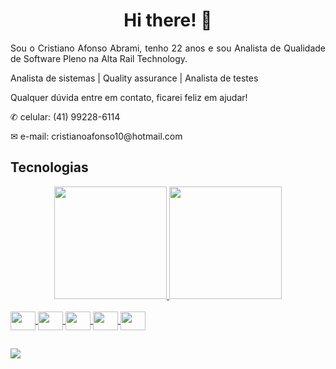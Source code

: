 <h1 align="center">Hi there! 👋</h1>
<p align="justify">Sou o Cristiano Afonso Abrami, tenho 22 anos e sou Analista de Qualidade de Software Pleno na Alta Rail Technology.</p>
<p align="justify">Analista de sistemas | Quality assurance | Analista de testes</p>
<p align="justify">Qualquer dúvida entre em contato, ficarei feliz em ajudar!</p>
<p align="justify">✆ celular: (41) 99228-6114</p>
<p align="justify">✉ e-mail: cristianoafonso10@hotmail.com</p>

<h2>Tecnologias</h2>
<div align="center">
  <a href="https://github.com/CrisAbrami">
    <img height="180em" src="https://github-readme-stats.vercel.app/api?username=CrisAbrami&show_icons=true&theme=dark&include_all_commits=true&count_private=true"/>
  <img height="180em" src="https://github-readme-stats.vercel.app/api/top-langs/?username=CrisAbrami&layout=compact&langs_count=7&theme=dracula"/>
</div>
<div style="display: inline_block"><br>
    <img align="center" alt="" height="30" width="40" src="https://bstqb.org.br/b9/img/selos/sign-FL.png">
    <img align="center" alt="" height="30" width="40" src="https://bstqb.org.br/b9/img/selos/sign-AcT.png">
    <img align="center" alt="" height="30" width="40" src="https://miro.medium.com/max/806/1*NvPgYjeU1dR4cDlYOBsszA.png">
    <img align="center" alt="" height="30" width="40" src="https://arctouch.com/wp-content/uploads/2021/02/robot-framework-test-automation-blog-1024x576.png">
    <img align="center" alt="" height="30" width="40" src="https://blog.scottlogic.com/bquinn/assets/jmeter.png">  
  <!-- <img align="right" alt="Rafa-pic" height="100" style="border-radius:50px;" src="https://miro.medium.com/max/1400/1*nEwEHNSUrakbfCkaC_Vgzw.jpeg"> -->
</div>
  
  ##
 
<div> 
  <a href="https://www.linkedin.com/in/cristiano-abrami/" target="_blank"><img src="https://img.shields.io/badge/-LinkedIn-%230077B5?style=for-the-badge&logo=linkedin&logoColor=white" target="_blank"></a> 
</div>
